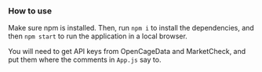 ### How to use

Make sure npm is installed. Then, run `npm i` to install the dependencies, and then `npm start` to run the application in a local browser.

You will need to get API keys from OpenCageData and MarketCheck, and put them where the comments in `App.js` say to.
